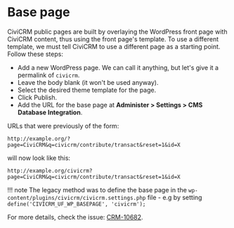 # Base page

CiviCRM public pages are built by overlaying the WordPress front page with CiviCRM content, thus using the front page's template. To use a different template, we must tell CiviCRM to use a different page as a starting point. Follow these steps:

* Add a new WordPress page. We can call it anything, but let's give it a permalink of `civicrm`.
* Leave the body blank (it won't be used anyway).
* Select the desired theme template for the page.
* Click Publish.
* Add the URL for the base page at **Administer > Settings > CMS Database Integration**.

URLs that were previously of the form:

```
http://example.org/?page=CiviCRM&q=civicrm/contribute/transact&reset=1&id=X
```

will now look like this:

```
http://example.org/civicrm?page=CiviCRM&q=civicrm/contribute/transact&reset=1&id=X
```

!!! note
    The legacy method was to define the base page in the `wp-content/plugins/civicrm/civicrm.settings.php` file - e.g by setting `define('CIVICRM_UF_WP_BASEPAGE', 'civicrm');`

For more details, check the issue: [CRM-10682](http://issues.civicrm.org/jira/browse/CRM-10682).
